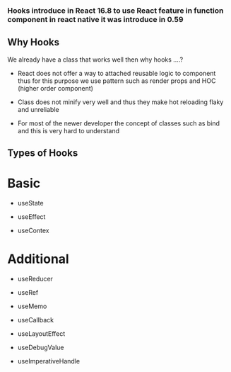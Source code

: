 ### Hooks introduce in React 16.8 to use React feature in function component in react native it was introduce in 0.59

## Why Hooks

We already have a class that works well then why hooks ....?

- React does not offer a way to attached reusable logic to component thus for this purpose we use pattern such as render props and HOC (higher order component) 

- Class does not minify very well and thus they make hot reloading flaky and unreliable 

- For most of the newer developer the concept of classes such as bind and this is very hard to understand


## Types of Hooks

# Basic

- useState

- useEffect

- useContex 

# Additional 

- useReducer

- useRef

- useMemo

- useCallback

- useLayoutEffect   

- useDebugValue

- useImperativeHandle